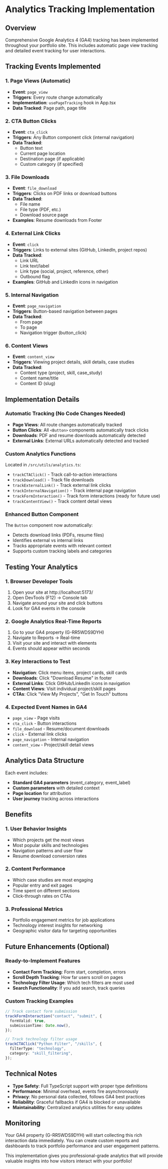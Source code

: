 # Analytics Tracking Implementation

## Overview

Comprehensive Google Analytics 4 (GA4) tracking has been implemented throughout your portfolio site. This includes automatic page view tracking and detailed event tracking for user interactions.

## Tracking Events Implemented

### 1. **Page Views** (Automatic)

- **Event**: `page_view`
- **Triggers**: Every route change automatically
- **Implementation**: `usePageTracking` hook in App.tsx
- **Data Tracked**: Page path, page title

### 2. **CTA Button Clicks**

- **Event**: `cta_click`
- **Triggers**: Any Button component click (internal navigation)
- **Data Tracked**:
  - Button text
  - Current page location
  - Destination page (if applicable)
  - Custom category (if specified)

### 3. **File Downloads**

- **Event**: `file_download`
- **Triggers**: Clicks on PDF links or download buttons
- **Data Tracked**:
  - File name
  - File type (PDF, etc.)
  - Download source page
- **Examples**: Resume downloads from Footer

### 4. **External Link Clicks**

- **Event**: `click`
- **Triggers**: Links to external sites (GitHub, LinkedIn, project repos)
- **Data Tracked**:
  - Link URL
  - Link text/label
  - Link type (social, project, reference, other)
  - Outbound flag
- **Examples**: GitHub and LinkedIn icons in navigation

### 5. **Internal Navigation**

- **Event**: `page_navigation`
- **Triggers**: Button-based navigation between pages
- **Data Tracked**:
  - From page
  - To page
  - Navigation trigger (button_click)

### 6. **Content Views**

- **Event**: `content_view`
- **Triggers**: Viewing project details, skill details, case studies
- **Data Tracked**:
  - Content type (project, skill, case_study)
  - Content name/title
  - Content ID (slug)

## Implementation Details

### Automatic Tracking (No Code Changes Needed)

- **Page Views**: All route changes automatically tracked
- **Button Clicks**: All `<Button>` components automatically track clicks
- **Downloads**: PDF and resume downloads automatically detected
- **External Links**: External URLs automatically detected and tracked

### Custom Analytics Functions

Located in `/src/utils/analytics.ts`:

- `trackCTAClick()` - Track call-to-action interactions
- `trackDownload()` - Track file downloads
- `trackExternalLink()` - Track external link clicks
- `trackInternalNavigation()` - Track internal page navigation
- `trackFormInteraction()` - Track form interactions (ready for future use)
- `trackContentView()` - Track content detail views

### Enhanced Button Component

The `Button` component now automatically:

- Detects download links (PDFs, resume files)
- Identifies external vs internal links
- Tracks appropriate events with relevant context
- Supports custom tracking labels and categories

## Testing Your Analytics

### 1. **Browser Developer Tools**

1. Open your site at http://localhost:5173/
2. Open DevTools (F12) → Console tab
3. Navigate around your site and click buttons
4. Look for GA4 events in the console

### 2. **Google Analytics Real-Time Reports**

1. Go to your GA4 property (G-RR5WDS9DYH)
2. Navigate to Reports → Real-time
3. Visit your site and interact with elements
4. Events should appear within seconds

### 3. **Key Interactions to Test**

- **Navigation**: Click menu items, project cards, skill cards
- **Downloads**: Click "Download Resume" in footer
- **External Links**: Click GitHub/LinkedIn icons in navigation
- **Content Views**: Visit individual project/skill pages
- **CTAs**: Click "View My Projects", "Get In Touch" buttons

### 4. **Expected Event Names in GA4**

- `page_view` - Page visits
- `cta_click` - Button interactions
- `file_download` - Resume/document downloads
- `click` - External link clicks
- `page_navigation` - Internal navigation
- `content_view` - Project/skill detail views

## Analytics Data Structure

Each event includes:

- **Standard GA4 parameters** (event_category, event_label)
- **Custom parameters** with detailed context
- **Page location** for attribution
- **User journey** tracking across interactions

## Benefits

### 1. **User Behavior Insights**

- Which projects get the most views
- Most popular skills and technologies
- Navigation patterns and user flow
- Resume download conversion rates

### 2. **Content Performance**

- Which case studies are most engaging
- Popular entry and exit pages
- Time spent on different sections
- Click-through rates on CTAs

### 3. **Professional Metrics**

- Portfolio engagement metrics for job applications
- Technology interest insights for networking
- Geographic visitor data for targeting opportunities

## Future Enhancements (Optional)

### Ready-to-Implement Features

- **Contact Form Tracking**: Form start, completion, errors
- **Scroll Depth Tracking**: How far users scroll on pages
- **Technology Filter Usage**: Which tech filters are most used
- **Search Functionality**: If you add search, track queries

### Custom Tracking Examples

```typescript
// Track contact form submission
trackFormInteraction("contact", "submit", {
  formValid: true,
  submissionTime: Date.now(),
});

// Track technology filter usage
trackCTAClick("Python Filter", "/skills", {
  filterType: "technology",
  category: "skill_filtering",
});
```

## Technical Notes

- **Type Safety**: Full TypeScript support with proper type definitions
- **Performance**: Minimal overhead, events fire asynchronously
- **Privacy**: No personal data collected, follows GA4 best practices
- **Reliability**: Graceful fallbacks if GA4 is blocked or unavailable
- **Maintainability**: Centralized analytics utilities for easy updates

## Monitoring

Your GA4 property (G-RR5WDS9DYH) will start collecting this rich interaction data immediately. You can create custom reports and dashboards to track portfolio performance and user engagement patterns.

This implementation gives you professional-grade analytics that will provide valuable insights into how visitors interact with your portfolio!

